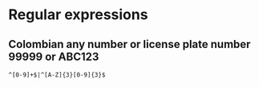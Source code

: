 # Regular expressions

## Colombian any number or license plate number 99999 or ABC123
```
^[0-9]+$|^[A-Z]{3}[0-9]{3}$
```
